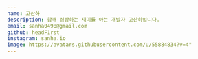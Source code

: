 ```yaml
---
name: 고산하
description: 함깨 성장하는 재미를 아는 개발자 고산하입니다.
email: sanha0498@gmail.com
github: headF1rst
instagram: sanha.io
image: https://avatars.githubusercontent.com/u/55884834?v=4"
---
```

